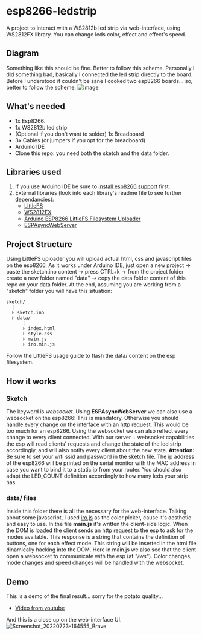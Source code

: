 # esp8266-ledstrip
A project to interact with a WS2812b led strip via web-interface, using WS2812FX library. You can change leds color, effect and effect's speed.

## Diagram
Something like this should be fine. Better to follow this scheme. Personally I did something bad, basically I connected the led strip directly to the board. Before I understood it couldn't be sane I cooked two esp8266 boards... so, better to follow the scheme.
![image](https://user-images.githubusercontent.com/88981092/180605580-85468224-4cd8-482d-a53f-a9edce21295e.png)

## What's needed
- 1x Esp8266.
- 1x WS2812b led strip
- (Optional if you don't want to solder) 1x Breadboard
- 3x Cables (or jumpers if you opt for the breadboard)
- Arduino IDE
- Clone this repo: you need both the sketch and the data folder.

## Libraries used
1. If you use Arduino IDE be sure to [install esp8266 support](https://randomnerdtutorials.com/installing-the-esp32-board-in-arduino-ide-windows-instructions/) first.
2. External libraries (look into each library's readme file to see further dependancies):
    - [LittleFS](https://github.com/earlephilhower/arduino-esp8266littlefs-plugin)
    - [WS2812FX](https://github.com/kitesurfer1404/WS2812FX)
    - [Arduino ESP8266 LittleFS Filesystem Uploader](https://github.com/earlephilhower/arduino-esp8266littlefs-plugin)
    - [ESPAsyncWebServer](https://github.com/me-no-dev/ESPAsyncWebServer)

## Project Structure
Using LittleFS uploader you will upload actual html, css and javascript files on the esp8266. As it works under Arduino IDE, just open a new project -> paste the sketch.ino content -> press CTRL+k -> from the project folder create a new folder named "data" -> copy the data folder content of this repo on your data folder. At the end, assuming you are working from a "sketch" folder you will have this situation:
```
sketch/
  |
  ꜔ sketch.ino
  ꜔ data/
      |
      ꜔ index.html
      ꜔ style.css
      ꜔ main.js
      ꜔ iro.min.js
```
Follow the LittleFS usage guide to flash the data/ content on the esp filesystem.

## How it works
### Sketch
The keyword is _websocket_. Using **ESPAsyncWebServer** we can also use a websocket on the esp8266! This is mandatory. Otherwise you should handle every change on the interface with an http request. This would be too much for an esp8266. Using the websocket we can also reflect every change to every client connected. With our server + websocket capabilities the esp will read clients' requests and change the state of the led strip accordingly, and will also notify every client about the new state.
**Attention:** Be sure to set your wifi ssid and password in the sketch file. The ip address of the esp8266 will be printed on the serial monitor with the MAC address in case you want to bind it to a static ip from your router. You should also adapt the LED_COUNT definition accordingly to how many leds your strip has. 
### data/ files
Inside this folder there is all the necessary for the web-interface. Talking about some javascript, I used [iro.js](https://iro.js.org/) as the color picker, cause it's aesthetic and easy to use. In the file **main.js** it's written the client-side logic. When the DOM is loaded the client sends an http request to the esp to ask for the modes available. This response is a string that contains the definition of buttons, one for each effect mode. This string will be inserted in the html file dinamically hacking into the DOM. Here in main.js we also see that the client open a websocket to communicate with the esp (at _"/ws"_). Color changes, mode changes and speed changes will be handled with the websocket.

## Demo
This is a demo of the final result... sorry for the potato quality...
- [Video from youtube](https://youtu.be/jmez4LsH3O4)

And this is a close up on the web-interface UI.
![Screenshot_20220723-164555_Brave](https://user-images.githubusercontent.com/88981092/180610405-eac1e59e-93a1-4852-9e0d-4cf3cfe4ef92.jpg)
